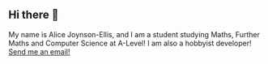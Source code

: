 ## Hi there 👋

My name is Alice Joynson-Ellis, and I am a student studying Maths, Further Maths and Computer Science at A-Level! I am also a hobbyist developer!
[Send me an email!](mailto:alicethefemme@atfdev.co.uk)

<!--
**alicethefemme/alicethefemme** is a ✨ _special_ ✨ repository because its `README.md` (this file) appears on your GitHub profile.

Here are some ideas to get you started:

- 🔭 I’m currently working on ...
- 🌱 I’m currently learning ...
- 👯 I’m looking to collaborate on ...
- 🤔 I’m looking for help with ...
- 💬 Ask me about ...
- 📫 How to reach me: ...
- 😄 Pronouns: ...
- ⚡ Fun fact: ...
-->
